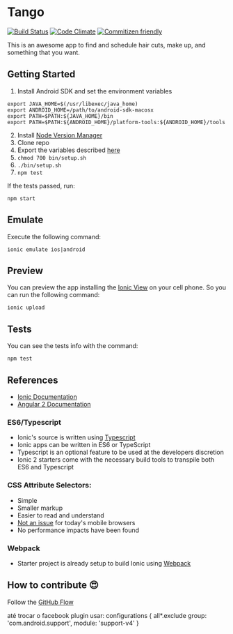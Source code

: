 # Tango

[![Build Status](https://travis-ci.org/tango-crew/tango.svg?branch=v0.0.1)](https://travis-ci.org/tango-crew/tango)
[![Code Climate](https://codeclimate.com/github/tango-crew/tango/badges/gpa.svg)](https://codeclimate.com/github/tango-crew/tango)
[![Commitizen friendly](https://img.shields.io/badge/commitizen-friendly-brightgreen.svg)](http://commitizen.github.io/cz-cli/)

This is an awesome app to find and schedule hair cuts, make up, and something that you want.

## Getting Started

1. Install Android SDK and set the environment variables

  ```
  export JAVA_HOME=$(/usr/libexec/java_home)
  export ANDROID_HOME=/path/to/android-sdk-macosx
  export PATH=$PATH:${JAVA_HOME}/bin
  export PATH=$PATH:${ANDROID_HOME}/platform-tools:${ANDROID_HOME}/tools
  ```

2. Install [Node Version Manager](https://github.com/creationix/nvm)
3. Clone repo
4. Export the variables described [here](https://docs.google.com/document/d/12XfsJxoqpIvneiJz_i8dL86NOwYy8CISqMZnW6p3650)
5. `chmod 700 bin/setup.sh`
6. `./bin/setup.sh`
7. `npm test`

If the tests passed, run:

`npm start`

## Emulate

Execute the following command:

`ionic emulate ios|android`

## Preview

You can preview the app installing the [Ionic View](http://view.ionic.io/) on your cell phone. So you can run the following command:
 
```
ionic upload
```

## Tests

You can see the tests info with the command:

```
npm test
```

## References

* [Ionic Documentation](http://ionicframework.com/docs/v2/)
* [Angular 2 Documentation](https://angular.io/docs/ts/latest/index.html)

### ES6/Typescript

- Ionic's source is written using [Typescript](http://www.typescriptlang.org/)
- Ionic apps can be written in ES6 or TypeScript
- Typescript is an optional feature to be used at the developers discretion
- Ionic 2 starters come with the necessary build tools to transpile both ES6 and Typescript


### CSS Attribute Selectors:

- Simple
- Smaller markup
- Easier to read and understand
- [Not an issue](https://twitter.com/paul_irish/status/311610425617838081) for today's mobile browsers
- No performance impacts have been found

### Webpack

- Starter project is already setup to build Ionic using [Webpack](http://webpack.github.io/)

## How to contribute :heart_eyes:

Follow the [GitHub Flow](https://guides.github.com/introduction/flow/)

até trocar o facebook plugin usar: 
configurations { all*.exclude group: 'com.android.support', module: 'support-v4' }
